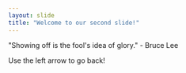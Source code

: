 ```yaml
---
layout: slide
title: "Welcome to our second slide!"
---
```

"Showing off is the fool's idea of glory." - Bruce Lee

Use the left arrow to go back!
